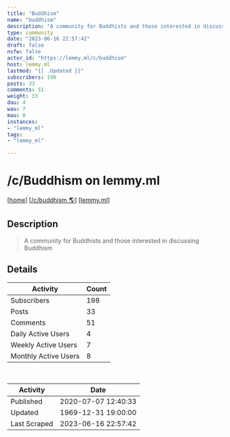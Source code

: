 ```yaml
---
title: "Buddhism" 
name: "buddhism"
description: "A community for Buddhists and those interested in discussing Buddhism"
type: community
date: "2023-06-16 22:57:42"
draft: false
nsfw: false
actor_id: "https://lemmy.ml/c/buddhism"
host: lemmy.ml
lastmod: "{[ .Updated }}"
subscribers: 198
posts: 33
comments: 51
weight: 33
dau: 4
wau: 7
mau: 8
instances:
- "lemmy_ml"
tags: 
- "lemmy_ml"

---
```


# /c/Buddhism on lemmy.ml

[[home](/)]
[[/c/buddhism 🌎](https://lemmy.ml/c/buddhism)]
[[lemmy.ml](/instances/lemmy_ml)]


## Description 

<blockquote class="description">
A community for Buddhists and those interested in discussing Buddhism
</blockquote>


## Details

| Activity | Count  |
|----------------------|---|
| Subscribers          | 198 |
| Posts                | 33  |
| Comments             | 51  |
| Daily Active Users   | 4  |
| Weekly Active Users  | 7  |
| Monthly Active Users | 8  |

<br>

| Activity | Date |
|----------------------|---|
| Published            | 2020-07-07 12:40:33 |
| Updated              | 1969-12-31 19:00:00 |
| Last Scraped         | 2023-06-16 22:57:42 |
